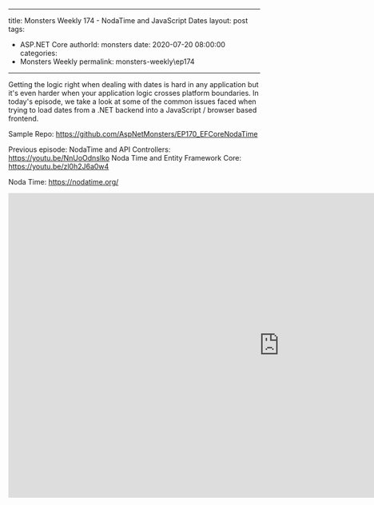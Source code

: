 
---
title: Monsters Weekly 174 -  NodaTime and JavaScript Dates
layout: post
tags: 
  - ASP.NET Core
authorId: monsters
date: 2020-07-20 08:00:00
categories:
  - Monsters Weekly
permalink: monsters-weekly\ep174
---

Getting the logic right when dealing with dates is hard in any application but it's even harder when your application logic crosses platform boundaries. In today's episode, we take a look at some of the common issues faced when trying to load dates from a .NET backend into a JavaScript / browser based frontend. 

Sample Repo: https://github.com/AspNetMonsters/EP170_EFCoreNodaTime

Previous episode: 
NodaTime and API Controllers: https://youtu.be/NnUoOdnsIko
Noda Time and Entity Framework Core: https://youtu.be/zl0h2J6a0w4

Noda Time: https://nodatime.org/

<iframe width="1084" height="610" src="https://www.youtube.com/embed/OG9KYoj92OU" frameborder="0" allow="accelerometer; autoplay; encrypted-media; gyroscope; picture-in-picture" allowfullscreen></iframe>

